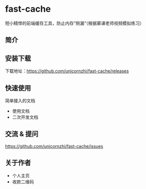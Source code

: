 # fast-cache
短小精悍的前端缓存工具，防止内存”侧漏“（根据慕课老师视频模拟练习）

## 简介

## 安装下载

下载地址：https://github.com/unicornzhi/fast-cache/releases

## 快速使用

简单接入的文档

- 使用文档
- 二次开发文档


## 交流 & 提问

https://github.com/unicornzhi/fast-cache/issues

## 关于作者

 - 个人主页
 - 收款二维码